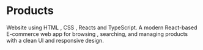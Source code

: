 # Products
Website using HTML , CSS , Reacts and TypeScript. A modern React-based E-commerce web app for browsing , searching, and managing products with a clean UI and responsive design.

